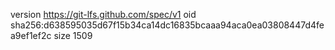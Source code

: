 version https://git-lfs.github.com/spec/v1
oid sha256:d638595035d67f15b34ca14dc16835bcaaa94aca0ea03808447d4fea9ef1ef2c
size 1509
